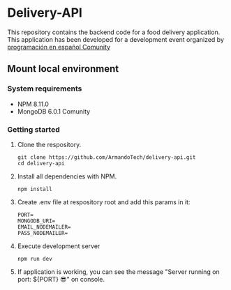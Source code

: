# Delivery-API

This repository contains the backend code for a food delivery application. This application has been developed for a development event organized by [programación en español Comunity](https://www.twitch.tv/programacion_en_esp)

## Mount local environment

### System requirements

- NPM 8.11.0
- MongoDB 6.0.1 Comunity

### Getting started

1. Clone the respository.

   ```shell
   git clone https://github.com/ArmandoTech/delivery-api.git
   cd delivery-api
   ```

2. Install all dependencies with NPM.

   ```shell
   npm install
   ```

3. Create .env file at respository root and add this params in it:

   ```shell
   PORT=
   MONGODB_URI=
   EMAIL_NODEMAILER=
   PASS_NODEMAILER=
   ```

4. Execute development server

   ```shell
   npm run dev
   ```

5. If application is working, you can see the message "Server running on port: ${PORT} 😎" on console.
